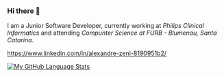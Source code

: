 ### Hi there 👋

<!--
**zenialexandre/zenialexandre** is a ✨ _special_ ✨ repository because its `README.md` (this file) appears on your GitHub profile.

Here are some ideas to get you started:

- 🔭 I’m currently working on ...
- 🌱 I’m currently learning ...
- 👯 I’m looking to collaborate on ...
- 🤔 I’m looking for help with ...
- 💬 Ask me about ...
- 📫 How to reach me: ...
- 😄 Pronouns: ...
- ⚡ Fun fact: ...
-->

I am a Junior Software Developer, currently working at <i>Philips Clinical Informatics</i> and attending <i>Compunter Science at FURB - Blumenau, Santa Catarina</i>.

https://www.linkedin.com/in/alexandre-zeni-8190951b2/

[![My GitHub Language Stats](https://github-readme-stats.vercel.app/api/top-langs/?username=zenialexandre&langs_count=5&theme=tokyonight)]()

